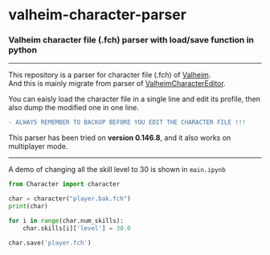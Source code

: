 # valheim-character-parser
### Valheim character file (.fch) parser with load/save function in python
***
This repository is a parser for character file (.fch) of [Valheim](https://www.valheimgame.com/).  
And this is mainly migrate from parser of [ValheimCharacterEditor](https://github.com/byt3m/Valheim-Character-Editor/blob/main/ValheimCharacterEditor/Parser.cs).

You can eaisly load the character file in a single line and edit its profile, then also dump the modified one in one line.  
```diff
- ALWAYS REMEMBER TO BACKUP BEFORE YOU EDIT THE CHARACTER FILE !!!
```
This parser has been tried on **version 0.146.8**, and it also works on multiplayer mode.
***
A demo of changing all the skill level to 30 is shown in `main.ipynb`  
```python
from Character import character

char = character("player.bak.fch")
print(char)

for i in range(char.num_skills):
    char.skills[i]['level'] = 30.0

char.save('player.fch')
```

